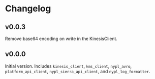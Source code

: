 # Changelog

## v0.0.3

Remove base64 encoding on write in the KinesisClient.

## v0.0.0

Initial version. Includes `kinesis_client`, `kms_client`, `nypl_avro`, `platform_api_client`,
`nypl_sierra_api_client`, and `nypl_log_formatter`.
